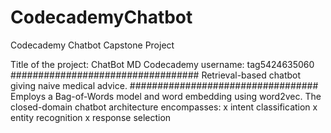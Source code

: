 # CodecademyChatbot
Codecademy Chatbot Capstone Project

Title of the project: ChatBot MD
Codecademy username: tag5424635060
##################################
Retrieval-based chatbot giving naive medical advice.
##################################
Employs a Bag-of-Words model and word embedding using word2vec.
The closed-domain chatbot architecture encompasses:
x intent classification
x entity recognition
x response selection
